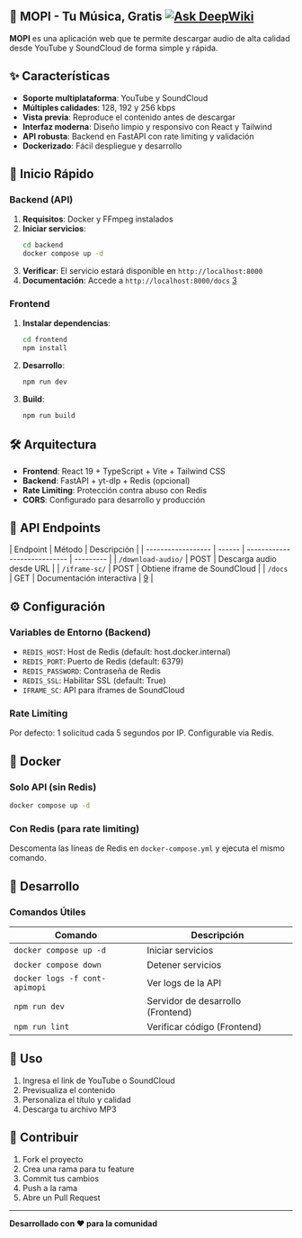 ## 🎵 MOPI - Tu Música, Gratis [![Ask DeepWiki](https://deepwiki.com/badge.svg)](https://deepwiki.com/franklinnot/Mopi-Sound)

**MOPI** es una aplicación web que te permite descargar audio de alta calidad desde YouTube y SoundCloud de forma simple y rápida.

## ✨ Características

- **Soporte multiplataforma**: YouTube y SoundCloud
- **Múltiples calidades**: 128, 192 y 256 kbps
- **Vista previa**: Reproduce el contenido antes de descargar
- **Interfaz moderna**: Diseño limpio y responsivo con React y Tailwind
- **API robusta**: Backend en FastAPI con rate limiting y validación
- **Dockerizado**: Fácil despliegue y desarrollo

## 🚀 Inicio Rápido

### Backend (API)

1. **Requisitos**: Docker y FFmpeg instalados
2. **Iniciar servicios**:
   ```bash
   cd backend
   docker compose up -d
   ```
3. **Verificar**: El servicio estará disponible en `http://localhost:8000`
4. **Documentación**: Accede a `http://localhost:8000/docs` [3](#0-2)

### Frontend

1. **Instalar dependencias**:
   ```bash
   cd frontend
   npm install
   ```
2. **Desarrollo**:
   ```bash
   npm run dev
   ```
3. **Build**:
   ```bash
   npm run build
   ```

## 🛠 Arquitectura

- **Frontend**: React 19 + TypeScript + Vite + Tailwind CSS
- **Backend**: FastAPI + yt-dlp + Redis (opcional)
- **Rate Limiting**: Protección contra abuso con Redis
- **CORS**: Configurado para desarrollo y producción

## 📝 API Endpoints

| Endpoint           | Método | Descripción                  |
| ------------------ | ------ | ---------------------------- | --------- |
| `/download-audio/` | POST   | Descarga audio desde URL     |
| `/iframe-sc/`      | POST   | Obtiene iframe de SoundCloud |
| `/docs`            | GET    | Documentación interactiva    | [9](#0-8) |

## ⚙️ Configuración

### Variables de Entorno (Backend)

- `REDIS_HOST`: Host de Redis (default: host.docker.internal)
- `REDIS_PORT`: Puerto de Redis (default: 6379)
- `REDIS_PASSWORD`: Contraseña de Redis
- `REDIS_SSL`: Habilitar SSL (default: True)
- `IFRAME_SC`: API para iframes de SoundCloud

### Rate Limiting

Por defecto: 1 solicitud cada 5 segundos por IP. Configurable via Redis.

## 🐳 Docker

### Solo API (sin Redis)

```bash
docker compose up -d
```

### Con Redis (para rate limiting)

Descomenta las líneas de Redis en `docker-compose.yml` y ejecuta el mismo comando.

## 🔧 Desarrollo

### Comandos Útiles

| Comando                       | Descripción                       |
| ----------------------------- | --------------------------------- |
| `docker compose up -d`        | Iniciar servicios                 |
| `docker compose down`         | Detener servicios                 |
| `docker logs -f cont-apimopi` | Ver logs de la API                |
| `npm run dev`                 | Servidor de desarrollo (Frontend) |
| `npm run lint`                | Verificar código (Frontend)       |

## 📱 Uso

1. Ingresa el link de YouTube o SoundCloud
2. Previsualiza el contenido
3. Personaliza el título y calidad
4. Descarga tu archivo MP3

## 🤝 Contribuir

1. Fork el proyecto
2. Crea una rama para tu feature
3. Commit tus cambios
4. Push a la rama
5. Abre un Pull Request

---

**Desarrollado con ❤️ para la comunidad**
